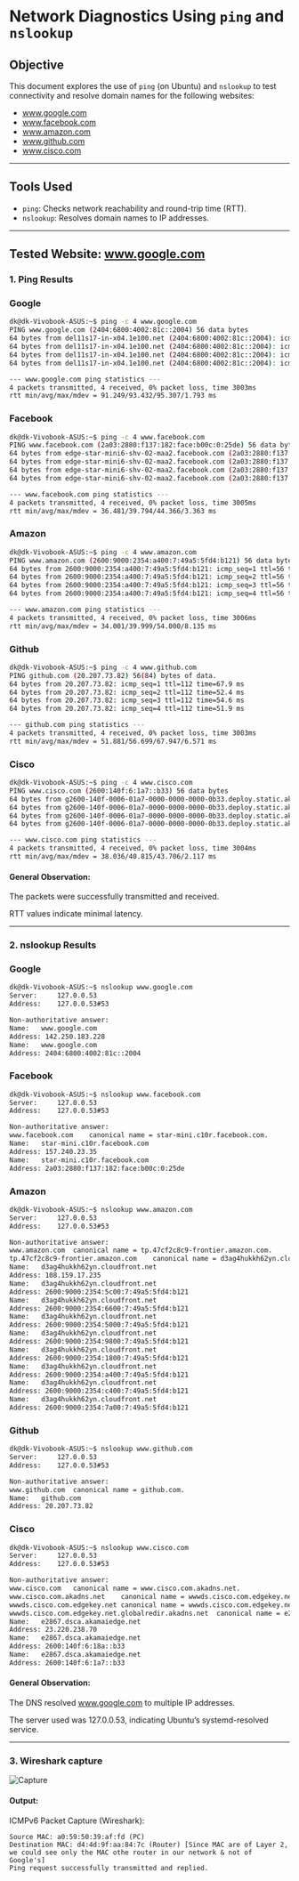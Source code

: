 # **Network Diagnostics Using `ping` and `nslookup`**

## **Objective**
This document explores the use of `ping` (on Ubuntu) and `nslookup` to test connectivity and resolve domain names for the following websites:
- www.google.com  
- www.facebook.com  
- www.amazon.com  
- www.github.com  
- www.cisco.com  

---

## **Tools Used**
- `ping`: Checks network reachability and round-trip time (RTT).  
- `nslookup`: Resolves domain names to IP addresses.  

---

## **Tested Website: www.google.com**
### **1. Ping Results**

### **Google**
```bash
dk@dk-Vivobook-ASUS:~$ ping -c 4 www.google.com
PING www.google.com (2404:6800:4002:81c::2004) 56 data bytes
64 bytes from del11s17-in-x04.1e100.net (2404:6800:4002:81c::2004): icmp_seq=1 ttl=57 time=95.3 ms
64 bytes from del11s17-in-x04.1e100.net (2404:6800:4002:81c::2004): icmp_seq=2 ttl=57 time=95.1 ms
64 bytes from del11s17-in-x04.1e100.net (2404:6800:4002:81c::2004): icmp_seq=3 ttl=57 time=92.1 ms
64 bytes from del11s17-in-x04.1e100.net (2404:6800:4002:81c::2004): icmp_seq=4 ttl=57 time=91.2 ms

--- www.google.com ping statistics ---
4 packets transmitted, 4 received, 0% packet loss, time 3003ms
rtt min/avg/max/mdev = 91.249/93.432/95.307/1.793 ms
```
### **Facebook**
```bash
dk@dk-Vivobook-ASUS:~$ ping -c 4 www.facebook.com
PING www.facebook.com (2a03:2880:f137:182:face:b00c:0:25de) 56 data bytes
64 bytes from edge-star-mini6-shv-02-maa2.facebook.com (2a03:2880:f137:182:face:b00c:0:25de): icmp_seq=1 ttl=55 time=36.5 ms
64 bytes from edge-star-mini6-shv-02-maa2.facebook.com (2a03:2880:f137:182:face:b00c:0:25de): icmp_seq=2 ttl=55 time=41.7 ms
64 bytes from edge-star-mini6-shv-02-maa2.facebook.com (2a03:2880:f137:182:face:b00c:0:25de): icmp_seq=3 ttl=55 time=44.4 ms
64 bytes from edge-star-mini6-shv-02-maa2.facebook.com (2a03:2880:f137:182:face:b00c:0:25de): icmp_seq=4 ttl=55 time=36.7 ms

--- www.facebook.com ping statistics ---
4 packets transmitted, 4 received, 0% packet loss, time 3005ms
rtt min/avg/max/mdev = 36.481/39.794/44.366/3.363 ms
```
### **Amazon**
```bash
dk@dk-Vivobook-ASUS:~$ ping -c 4 www.amazon.com
PING www.amazon.com (2600:9000:2354:a400:7:49a5:5fd4:b121) 56 data bytes
64 bytes from 2600:9000:2354:a400:7:49a5:5fd4:b121: icmp_seq=1 ttl=56 time=34.0 ms
64 bytes from 2600:9000:2354:a400:7:49a5:5fd4:b121: icmp_seq=2 ttl=56 time=36.6 ms
64 bytes from 2600:9000:2354:a400:7:49a5:5fd4:b121: icmp_seq=3 ttl=56 time=35.4 ms
64 bytes from 2600:9000:2354:a400:7:49a5:5fd4:b121: icmp_seq=4 ttl=56 time=54.0 ms

--- www.amazon.com ping statistics ---
4 packets transmitted, 4 received, 0% packet loss, time 3006ms
rtt min/avg/max/mdev = 34.001/39.999/54.000/8.135 ms
```
### **Github**
```bash
dk@dk-Vivobook-ASUS:~$ ping -c 4 www.github.com
PING github.com (20.207.73.82) 56(84) bytes of data.
64 bytes from 20.207.73.82: icmp_seq=1 ttl=112 time=67.9 ms
64 bytes from 20.207.73.82: icmp_seq=2 ttl=112 time=52.4 ms
64 bytes from 20.207.73.82: icmp_seq=3 ttl=112 time=54.6 ms
64 bytes from 20.207.73.82: icmp_seq=4 ttl=112 time=51.9 ms

--- github.com ping statistics ---
4 packets transmitted, 4 received, 0% packet loss, time 3003ms
rtt min/avg/max/mdev = 51.881/56.699/67.947/6.571 ms
```
### **Cisco**
```bash
dk@dk-Vivobook-ASUS:~$ ping -c 4 www.cisco.com
PING www.cisco.com (2600:140f:6:1a7::b33) 56 data bytes
64 bytes from g2600-140f-0006-01a7-0000-0000-0000-0b33.deploy.static.akamaitechnologies.com (2600:140f:6:1a7::b33): icmp_seq=1 ttl=57 time=43.7 ms
64 bytes from g2600-140f-0006-01a7-0000-0000-0000-0b33.deploy.static.akamaitechnologies.com (2600:140f:6:1a7::b33): icmp_seq=2 ttl=57 time=41.7 ms
64 bytes from g2600-140f-0006-01a7-0000-0000-0000-0b33.deploy.static.akamaitechnologies.com (2600:140f:6:1a7::b33): icmp_seq=3 ttl=57 time=39.8 ms
64 bytes from g2600-140f-0006-01a7-0000-0000-0000-0b33.deploy.static.akamaitechnologies.com (2600:140f:6:1a7::b33): icmp_seq=4 ttl=57 time=38.0 ms

--- www.cisco.com ping statistics ---
4 packets transmitted, 4 received, 0% packet loss, time 3004ms
rtt min/avg/max/mdev = 38.036/40.815/43.706/2.117 ms
```

#### General Observation:
The packets were successfully transmitted and received.

RTT values indicate minimal latency.

---

### **2. nslookup Results**

### **Google**
```bash
dk@dk-Vivobook-ASUS:~$ nslookup www.google.com
Server:		127.0.0.53
Address:	127.0.0.53#53

Non-authoritative answer:
Name:	www.google.com
Address: 142.250.183.228
Name:	www.google.com
Address: 2404:6800:4002:81c::2004
```
### **Facebook**
```bash
dk@dk-Vivobook-ASUS:~$ nslookup www.facebook.com
Server:		127.0.0.53
Address:	127.0.0.53#53

Non-authoritative answer:
www.facebook.com	canonical name = star-mini.c10r.facebook.com.
Name:	star-mini.c10r.facebook.com
Address: 157.240.23.35
Name:	star-mini.c10r.facebook.com
Address: 2a03:2880:f137:182:face:b00c:0:25de
```
### **Amazon**
```bash
dk@dk-Vivobook-ASUS:~$ nslookup www.amazon.com
Server:		127.0.0.53
Address:	127.0.0.53#53

Non-authoritative answer:
www.amazon.com	canonical name = tp.47cf2c8c9-frontier.amazon.com.
tp.47cf2c8c9-frontier.amazon.com	canonical name = d3ag4hukkh62yn.cloudfront.net.
Name:	d3ag4hukkh62yn.cloudfront.net
Address: 108.159.17.235
Name:	d3ag4hukkh62yn.cloudfront.net
Address: 2600:9000:2354:5c00:7:49a5:5fd4:b121
Name:	d3ag4hukkh62yn.cloudfront.net
Address: 2600:9000:2354:6600:7:49a5:5fd4:b121
Name:	d3ag4hukkh62yn.cloudfront.net
Address: 2600:9000:2354:5000:7:49a5:5fd4:b121
Name:	d3ag4hukkh62yn.cloudfront.net
Address: 2600:9000:2354:9800:7:49a5:5fd4:b121
Name:	d3ag4hukkh62yn.cloudfront.net
Address: 2600:9000:2354:1800:7:49a5:5fd4:b121
Name:	d3ag4hukkh62yn.cloudfront.net
Address: 2600:9000:2354:a400:7:49a5:5fd4:b121
Name:	d3ag4hukkh62yn.cloudfront.net
Address: 2600:9000:2354:c400:7:49a5:5fd4:b121
Name:	d3ag4hukkh62yn.cloudfront.net
Address: 2600:9000:2354:7a00:7:49a5:5fd4:b121
```
### **Github**
```bash
dk@dk-Vivobook-ASUS:~$ nslookup www.github.com
Server:		127.0.0.53
Address:	127.0.0.53#53

Non-authoritative answer:
www.github.com	canonical name = github.com.
Name:	github.com
Address: 20.207.73.82
```
### **Cisco**
```bash
dk@dk-Vivobook-ASUS:~$ nslookup www.cisco.com
Server:		127.0.0.53
Address:	127.0.0.53#53

Non-authoritative answer:
www.cisco.com	canonical name = www.cisco.com.akadns.net.
www.cisco.com.akadns.net	canonical name = wwwds.cisco.com.edgekey.net.
wwwds.cisco.com.edgekey.net	canonical name = wwwds.cisco.com.edgekey.net.globalredir.akadns.net.
wwwds.cisco.com.edgekey.net.globalredir.akadns.net	canonical name = e2867.dsca.akamaiedge.net.
Name:	e2867.dsca.akamaiedge.net
Address: 23.220.238.70
Name:	e2867.dsca.akamaiedge.net
Address: 2600:140f:6:18a::b33
Name:	e2867.dsca.akamaiedge.net
Address: 2600:140f:6:1a7::b33
```

#### General Observation:
The DNS resolved www.google.com to multiple IP addresses.

The server used was 127.0.0.53, indicating Ubuntu’s systemd-resolved service.

---

### **3. Wireshark capture**

![Capture](1.%20Google.png)

#### Output:
ICMPv6 Packet Capture (Wireshark):

    Source MAC: a0:59:50:39:af:fd (PC)
    Destination MAC: d4:4d:9f:aa:84:7c (Router) [Since MAC are of Layer 2, we could see only the MAC othe router in our network & not of Google's]
    Ping request successfully transmitted and replied.